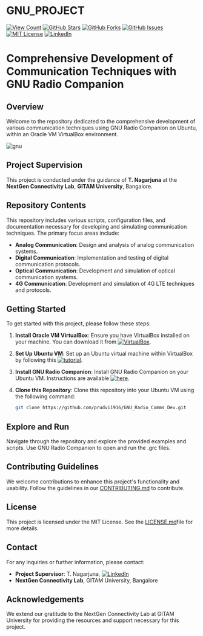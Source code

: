 # GNU_PROJECT
[![View Count](https://views.whatilearened.today/views/github/prudvi1916/GNU_RADIO_UBUNTU.svg)](https://github.com/prudvi1916/GNU_RADIO_UBUNTU)
[![GitHub Stars](https://img.shields.io/github/stars/prudvi1916/GNU_RADIO_UBUNTU.svg)](https://github.com/prudvi1916/GNU_RADIO_UBUNTU/stargazers)
[![GitHub Forks](https://img.shields.io/github/forks/prudvi1916/GNU_RADIO_UBUNTU.svg)](https://github.com/prudvi1916/GNU_RADIO_UBUNTU/network/members)
[![GitHub Issues](https://img.shields.io/github/issues/prudvi1916/GNU_RADIO_UBUNTU.svg)](https://github.com/prudvi1916/GNU_RADIO_UBUNTU/issues)
[![MIT License](https://img.shields.io/badge/License-MIT-green.svg)](LICENSE)
[![LinkedIn](https://img.shields.io/badge/LinkedIn-Connect-blue.svg)](https://www.linkedin.com/in/prudvi-reddy-poli-3b2430237/)

# Comprehensive Development of Communication Techniques with GNU Radio Companion

## Overview

Welcome to the repository dedicated to the comprehensive development of various communication techniques using GNU Radio Companion on Ubuntu, within an Oracle VM VirtualBox environment.


![gnu](https://github.com/prudvi1916/GNU_Radio_Comms_Dev/assets/133519386/2882ba1b-903e-4d32-ab7b-0f0adc2ff029)


## Project Supervision

This project is conducted under the guidance of **T. Nagarjuna** at the **NextGen Connectivity Lab**, **GITAM University**, Bangalore.

## Repository Contents

This repository includes various scripts, configuration files, and documentation necessary for developing and simulating communication techniques. The primary focus areas include:

- **Analog Communication**: Design and analysis of analog communication systems.
- **Digital Communication**: Implementation and testing of digital communication protocols.
- **Optical Communication**: Development and simulation of optical communication systems.
- **4G Communication**: Development and simulation of 4G LTE techniques and protocols.

## Getting Started

To get started with this project, please follow these steps:

1. **Install Oracle VM VirtualBox**: Ensure you have VirtualBox installed on your machine. You can download it from [![VirtualBox](https://img.shields.io/badge/Download-VirtualBox-blue.svg)](https://www.virtualbox.org/).

2. **Set Up Ubuntu VM**: Set up an Ubuntu virtual machine within VirtualBox by following this [![tutorial](https://img.shields.io/badge/YouTube-Set%20Up%20Ubuntu%20VM-red.svg)](https://youtu.be/cc_AYJSGgzs?si=-du2QKUo1cvKPxOD).

3. **Install GNU Radio Companion**: Install GNU Radio Companion on your Ubuntu VM. Instructions are available [![here](https://img.shields.io/badge/Instructions-Install%20GNU%20Radio%20Companion-orange.svg)](https://wiki.gnuradio.org/index.php/InstallingGR).

4. **Clone this Repository**: Clone this repository into your Ubuntu VM using the following command:
   ```bash
   git clone https://github.com/prudvi1916/GNU_Radio_Comms_Dev.git
## Explore and Run
Navigate through the repository and explore the provided examples and scripts. Use GNU Radio Companion to open and run the .grc files.

## Contributing Guidelines

We welcome contributions to enhance this project's functionality and usability. Follow the guidelines in our [CONTRIBUTING.md](CONTRIBUTING.md) to contribute.

## License
This project is licensed under the MIT License. See the [LICENSE.md](LICENSE.md)file for more details.

## Contact
For any inquiries or further information, please contact:

- **Project Supervisor**: T. Nagarjuna, [![LinkedIn](https://img.shields.io/badge/LinkedIn-Connect-blue.svg)](https://www.linkedin.com/in/dr-nagarjuna-telagam-8104b0188/)
- **NextGen Connectivity Lab**, GITAM University, Bangalore

## Acknowledgements
We extend our gratitude to the NextGen Connectivity Lab at GITAM University for providing the resources and support necessary for this project.







